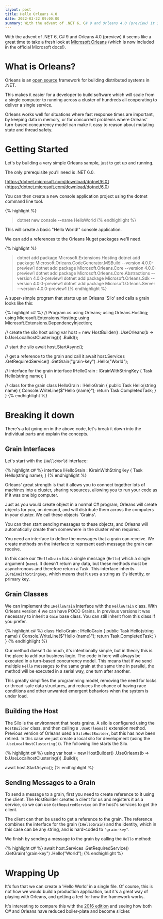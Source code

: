 ```yaml
---
layout: post
title: Hello Orleans 4.0
date: 2022-03-22 09:00:00
summary: With the advent of .NET 6, C# 9 and Orleans 4.0 (preview) it seems like a great time to take a fresh look at Microsoft Orleans.
---
```


With the advent of .NET 6, C# 9 and Orleans 4.0 (preview) it seems like a great time to take a fresh look at
[Microsoft Orleans](https://docs.microsoft.com/en-us/dotnet/orleans/) (which is now included in the official Microsoft docs!).

# What is Orleans?

Orleans is an [open source](https://github.com/dotnet/orleans) framework for building distributed systems in .NET.

This makes it easier for a developer to build software which will scale from a single computer to
running across a cluster of hundreds all cooperating to deliver a single service.

Orleans works well for situations where fast response times are important, by keeping data in memory, or
for concurrent problems where Orleans' turn-based concurrency model can make it easy to reason about mutating
state and thread safety.

# Getting Started

Let's by building a very simple Orleans sample, just to get up and running.

The only prerequisite you'll need is .NET 6.0.

[https://dotnet.microsoft.com/download/dotnet/6.0](https://dotnet.microsoft.com/download/dotnet/6.0)

You can then create a new console application project using the dotnet command line tool.

{% highlight %}
> dotnet new console --name HelloWorld
{% endhighlight %}

This will create a basic "Hello World!" console application.

We can add a references to the Orleans Nuget packages we'll need.

{% highlight %}
> dotnet add package Microsoft.Extensions.Hosting
> dotnet add package Microsoft.Orleans.CodeGenerator.MSBuild --version 4.0.0-preview1
> dotnet add package Microsoft.Orleans.Core --version 4.0.0-preview1
> dotnet add package Microsoft.Orleans.Core.Abstractions --version 4.0.0-preview1
> dotnet add package Microsoft.Orleans.Sdk --version 4.0.0-preview1
> dotnet add package Microsoft.Orleans.Server --version 4.0.0-preview1
{% endhighlight %}

A super-simple program that starts up an Orleans 'Silo' and calls a grain looks like this:

{% highlight c# %}
// Program.cs
using Orleans;
using Orleans.Hosting;
using Microsoft.Extensions.Hosting;
using Microsoft.Extensions.DependencyInjection;

// create the silo host
using var host = new HostBuilder()
  .UseOrleans(b => b.UseLocalhostClustering())
  .Build();

// start the silo
await host.StartAsync();

// get a reference to the grain and call it
await host.Services
  .GetRequiredService<IGrainFactory>()
  .GetGrain<IHelloGrain>("grain-key")
  .Hello("World");

// interface for the grain
interface IHelloGrain : IGrainWithStringKey
{
  Task Hello(string name);
}

// class for the grain
class HelloGrain : IHelloGrain
{
  public Task Hello(string name)
  {
    Console.WriteLine($"Hello {name}");
    return Task.CompletedTask;
  }
}
{% endhighlight %}

# Breaking it down

There's a lot going on in the above code, let's break it down into the individual parts and explain the concepts.

## Grain Interfaces

Let's start with the `IHelloWorld` interface:

{% highlight c# %}
interface IHelloGrain : IGrainWithStringKey
{
  Task Hello(string name);
}
{% endhighlight %}

Orleans' great strength is that it allows you to connect together lots of machines into a cluster, sharing resources, allowing you to run your code
as if it was one big computer.

Just as you would create object in a normal C# program, Orleans will create objects for you, on demand, and will distribute them
across the computers in your cluster. We call these objects 'Grains'.

You can then start sending messages to these objects, and Orleans will automatically create them somewhere in the cluster when required.

You need an interface to define the messages that a grain can receive. We create methods on the interface to represent each message the grain can receive.

In this case our `IHelloGrain` has a single message (`Hello`) which a single argument (`name`). It doesn't return any data, but
these methods must be asynchronous and therefore return a `Task`. This interface inherits `IGrainWithStringKey`, which means that it uses a string as it's
identity, or primary key.

## Grain Classes

We can implement the `IHelloGrain` interface with the `HelloGrain` class. With Orleans version 4 we can have POCO Grains. In previous versions it was necessary to
inherit a `Gain` base class. You can still inherit from this class if you prefer.

{% highlight c# %}
class HelloGrain : IHelloGrain
{
  public Task Hello(string name)
  {
    Console.WriteLine($"Hello {name}");
    return Task.CompletedTask;
  }
}
{% endhighlight %}

Our method doesn't do much, it's intentionally simple, but in theory this is the
place to add our business logic. The code in here
will always be executed in a turn-based concurrency model. This means that if we send multiple `Hello` messages to the same grain at the same time in parallel,
the method will be executed in a serial way, one turn after another.

This greatly simplifies the programming model, removing the need for locks or thread-safe data structures, and reduces the chance of having race conditions and other unwanted emergent behaviors when the system is
under load.

## Building the Host

The Silo is the environment that hosts grains. A silo is configured using the
`HostBuilder` class, and then calling a `.UseOrleans()` extension method. Previous version of Orleans used a `SiloHostBuilder`, but this has now been retired. In this case we just create a local silo for development (using the `.UseLocalHostClustering()`). The following line starts the Silo.

{% highlight c# %}
using var host = new HostBuilder()
  .UseOrleans(b => b.UseLocalhostClustering())
  .Build();

await host.StartAsync();
{% endhighlight %}

## Sending Messages to a Grain

To send a message to a grain, first you need to create reference to it using the client. The HostBuilder creates
a client for us and registers it as a service, so we can use `GetRequiredService` on the host's services to get the client.

The client can then be used to get a reference to the grain. 
The reference combines the interface for the grain (`IHelloGrain`) and the identity, which in this case can be any string, and is hard-coded to `"grain-key"`.

We finish by sending a message to the grain by calling the `Hello` method:


{% highlight c# %}
await host.Services
  .GetRequiredService<IGrainFactory>()
  .GetGrain<IHelloGrain>("grain-key")
  .Hello("World");
{% endhighlight %}


# Wrapping Up

It's fun that we can create a 'Hello World' in a single file. Of course, this is not how we would build a production
application, but it's a great way of playing with Orleans, and getting a feel for how the framework works.

It's interesting to compare this with the [2016 edition](http://richorama.github.io/2016/05/19/orleans-hello-world-2016-edition/)
and seeing how both C# and Orleans have reduced
boiler-plate and become slicker.
